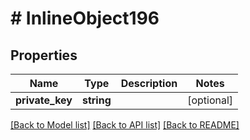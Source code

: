 # # InlineObject196

## Properties

Name | Type | Description | Notes
------------ | ------------- | ------------- | -------------
**private_key** | **string** |  | [optional]

[[Back to Model list]](../../README.md#models) [[Back to API list]](../../README.md#endpoints) [[Back to README]](../../README.md)
